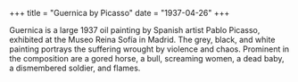 +++
title = "Guernica by Picasso"
date = "1937-04-26"
+++

Guernica is a large 1937 oil painting by Spanish artist Pablo Picasso, exhibited at the Museo Reina Sofía in Madrid. The grey, black, and white painting portrays the suffering wrought by violence and chaos. Prominent in the composition are a gored horse, a bull, screaming women, a dead baby, a dismembered soldier, and flames. 